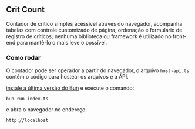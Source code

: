 ## Crit Count

Contador de crítico simples acessível através do navegador, acompanha tabelas com controle customizado de página, ordenação e formulário de registro de críticos; nenhuma biblioteca ou framework é utilizado no front-end para mantê-lo o mais leve o possível.

### Como rodar
O contador pode ser operador a partir do navegador, o arquivo ```host-api.ts``` contém o código para hostear os arquivos e a API.

[instale a última versão do Bun](https://bun.sh/docs/installation) e execute o comando:
~~~
bun run index.ts
~~~
e abra o navegador no endereço:
~~~
http://localhost
~~~
